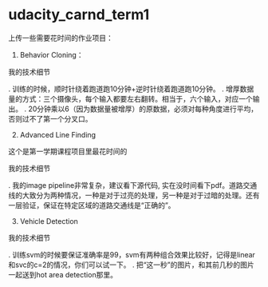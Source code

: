 # udacity_carnd_term1

上传一些需要花时间的作业项目：

1. Behavior Cloning：

我的技术细节

. 训练的时候，顺时针绕着跑道跑10分钟+逆时针绕着跑道跑10分钟。
. 增厚数据量的方式：三个摄像头，每个输入都要左右翻转。相当于，六个输入，对应一个输出。
. 20分钟乘以6（因为数据量被增厚）的原数据，必须对每种角度进行平均，否则过不了第一个分叉口。

2. Advanced Line Finding

这个是第一学期课程项目里最花时间的

我的技术细节

. 我的image pipeline非常复杂，建议看下源代码, 实在没时间看下pdf。道路交通线的大致分为两种情况，一种是对于过亮的处理，另一种是对于过暗的处理。还有一层验证，保证在特定区域的道路交通线是“正确的”。

3. Vehicle Detection

我的技术细节

. 训练svm的时候要保证准确率是99，svm有两种组合效果比较好，记得是linear和svc的c=2的情况，你们可以试一下。
. 把“这一秒”的图片，和其前几秒的图片一起送到hot area detection那里。





